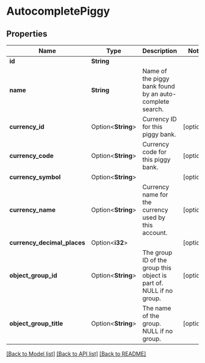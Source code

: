 # AutocompletePiggy

## Properties

Name | Type | Description | Notes
------------ | ------------- | ------------- | -------------
**id** | **String** |  | 
**name** | **String** | Name of the piggy bank found by an auto-complete search. | 
**currency_id** | Option<**String**> | Currency ID for this piggy bank. | [optional]
**currency_code** | Option<**String**> | Currency code for this piggy bank. | [optional]
**currency_symbol** | Option<**String**> |  | [optional]
**currency_name** | Option<**String**> | Currency name for the currency used by this account. | [optional]
**currency_decimal_places** | Option<**i32**> |  | [optional]
**object_group_id** | Option<**String**> | The group ID of the group this object is part of. NULL if no group. | [optional]
**object_group_title** | Option<**String**> | The name of the group. NULL if no group. | [optional]

[[Back to Model list]](../README.md#documentation-for-models) [[Back to API list]](../README.md#documentation-for-api-endpoints) [[Back to README]](../README.md)


